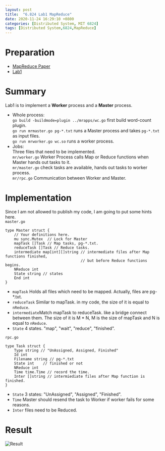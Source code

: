 ```yaml
---
layout: post
title:  "6.824 Lab1 MapReduce"
date: 2020-11-24 16:29:10 +0800
categories: [Distributed System, MIT 6824]
tags: [Distributed System,6824,MapReduce]
---
```

# Preparation
* [MapReduce Paper](http://static.googleusercontent.com/media/research.google.com/zh-CN//archive/mapreduce-osdi04.pdf)
* [Lab1](https://pdos.csail.mit.edu/6.824/labs/lab-mr.html)

# Summary
Lab1 is to implement a **Worker** process and a **Master** process.  
* Whole process:   
`go build -buildmode=plugin ../mrapps/wc.go` first build word-count plugin.  
`go run mrmaster.go pg-*.txt` runs a Master process and takes `pg-*.txt` as input files.  
`go run mrworker.go wc.so` runs a worker process.  
* Jobs:  
Three files that need to be implemented.  
`mr/worker.go` Worker Process calls Map or Reduce functions when Master hands out tasks to it.  
`mr/master.go` check tasks are available, hands out tasks to worker process.  
`mr/rpc.go` Communication between Worker and Master.  

# Implementation
Since I am not allowed to publish my code, I am going to put some hints here.  
`master.go`
```
type Master struct {
	// Your definitions here.
	mu sync.Mutex  // Lock for Master
	mapTask []Task // Map tasks, pg-*.txt.
	reduceTask []Task // Reduce tasks.
	intermediate map[int][]string // intermediate files after Map functions finished,
	                              // but before Reduce functions begins.
	NReduce int
	State string // states
	End int
}
```
* `mapTask`     Holds all files which need to be mapped. Actually, files are pg-*.txt.
* `reduceTask`  Similar to mapTask. in my code, the size of it is equal to `nReduce`.
* `intermediate`Match mapTask to reduceTask. like a bridge connect between them.  The size of it is M * N, M is the size of mapTask and N is equal to `nReduce`. 
* `State`       4 states. "map", "wait", "reduce", "finished".
    
`rpc.go`
```
type Task struct {
	Type string // "UnAssigned, Assigned, Finished"
	Id int
	Filename string // pg-*.txt
	State int    // finished or not
	NReduce int
	Time time.Time // record the time.
	Inter []string // intermiediate files after Map function is finished.
}
```
* `State`       3 states: "UnAssigned", "Assigned", "Finished".
* `Time`        Master should resend the task to Worker if worker fails for some reasons.
* `Inter`       files need to be Reduced.  
# Result
![Result](https://raw.githubusercontent.com/cheng1621/HelloMike.github.io/master/assets/img/sample/lab1_result.png)



